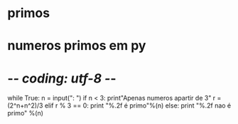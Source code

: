 # primos
# numeros primos em py
# -*- coding: utf-8 -*-
while True:
    n = input(": ")
    if n < 3:
        print"Apenas numeros apartir de 3"
        r = (2^n+n^2)/3
    elif r % 3 == 0:
        print "%.2f é primo"%(n)
    else:
        print "%.2f nao é primo" %(n)

